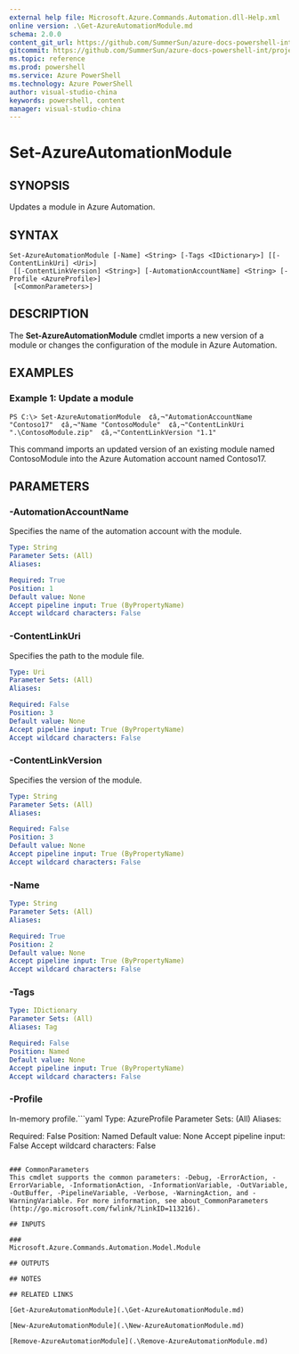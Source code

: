 ```yaml
---
external help file: Microsoft.Azure.Commands.Automation.dll-Help.xml
online version: .\Get-AzureAutomationModule.md
schema: 2.0.0
content_git_url: https://github.com/SummerSun/azure-docs-powershell-int/projects/azure-docs-powershell-int/azureps-cmdlets-docs/ServiceManagement/Azure.Automation/v0.9.8/CmdletMDs/Set-AzureAutomationModule.md
gitcommit: https://github.com/SummerSun/azure-docs-powershell-int/projects/azure-docs-powershell-int/azureps-cmdlets-docs/ServiceManagement/Azure.Automation/v0.9.8/CmdletMDs/Set-AzureAutomationModule.md
ms.topic: reference
ms.prod: powershell
ms.service: Azure PowerShell
ms.technology: Azure PowerShell
author: visual-studio-china
keywords: powershell, content
manager: visual-studio-china
---
```


# Set-AzureAutomationModule

## SYNOPSIS
Updates a module in Azure Automation.

## SYNTAX

```
Set-AzureAutomationModule [-Name] <String> [-Tags <IDictionary>] [[-ContentLinkUri] <Uri>]
 [[-ContentLinkVersion] <String>] [-AutomationAccountName] <String> [-Profile <AzureProfile>]
 [<CommonParameters>]
```

## DESCRIPTION
The **Set-AzureAutomationModule** cmdlet imports a new version of a module or changes the configuration of the module in Azure Automation.

## EXAMPLES

### Example 1: Update a module
```
PS C:\> Set-AzureAutomationModule  ¢â‚¬"AutomationAccountName "Contoso17"  ¢â‚¬"Name "ContosoModule"  ¢â‚¬"ContentLinkUri ".\ContosoModule.zip"  ¢â‚¬"ContentLinkVersion "1.1"
```

This command imports an updated version of an existing module named ContosoModule into the Azure Automation account named Contoso17.

## PARAMETERS

### -AutomationAccountName
Specifies the name of the automation account with the module.

```yaml
Type: String
Parameter Sets: (All)
Aliases: 

Required: True
Position: 1
Default value: None
Accept pipeline input: True (ByPropertyName)
Accept wildcard characters: False
```

### -ContentLinkUri
Specifies the path to the module file.

```yaml
Type: Uri
Parameter Sets: (All)
Aliases: 

Required: False
Position: 3
Default value: None
Accept pipeline input: True (ByPropertyName)
Accept wildcard characters: False
```

### -ContentLinkVersion
Specifies the version of the module.

```yaml
Type: String
Parameter Sets: (All)
Aliases: 

Required: False
Position: 3
Default value: None
Accept pipeline input: True (ByPropertyName)
Accept wildcard characters: False
```

### -Name
```yaml
Type: String
Parameter Sets: (All)
Aliases: 

Required: True
Position: 2
Default value: None
Accept pipeline input: True (ByPropertyName)
Accept wildcard characters: False
```

### -Tags
```yaml
Type: IDictionary
Parameter Sets: (All)
Aliases: Tag

Required: False
Position: Named
Default value: None
Accept pipeline input: True (ByPropertyName)
Accept wildcard characters: False
```

### -Profile
In-memory profile.```yaml
Type: AzureProfile
Parameter Sets: (All)
Aliases: 

Required: False
Position: Named
Default value: None
Accept pipeline input: False
Accept wildcard characters: False
```

### CommonParameters
This cmdlet supports the common parameters: -Debug, -ErrorAction, -ErrorVariable, -InformationAction, -InformationVariable, -OutVariable, -OutBuffer, -PipelineVariable, -Verbose, -WarningAction, and -WarningVariable. For more information, see about_CommonParameters (http://go.microsoft.com/fwlink/?LinkID=113216).

## INPUTS

###  
Microsoft.Azure.Commands.Automation.Model.Module

## OUTPUTS

## NOTES

## RELATED LINKS

[Get-AzureAutomationModule](.\Get-AzureAutomationModule.md)

[New-AzureAutomationModule](.\New-AzureAutomationModule.md)

[Remove-AzureAutomationModule](.\Remove-AzureAutomationModule.md)

